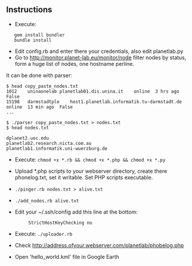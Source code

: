 ## Instructions

* Execute:

 ```
    gem install bundler
    bundle install
 ```

*  Edit config.rb and enter there your credentials, also edit planetlab.py 
*  Go to http://monitor.planet-lab.eu/monitor/node 
   filter nodes by status, form a huge list of nodes, one hostname perline.

It can be done with parser:

```
$ head copy_paste_nodes.txt 
1012	uninaonelab	planetlab01.dis.unina.it	online	3 hrs ago	False 
15198	darmstadtple	host1.planetlab.informatik.tu-darmstadt.de	online	13 min ago	False 
...

$ ./parser copy_paste_nodes.txt > nodes.txt
$ head nodes.txt 

dplanet2.uoc.edu 
planetlab2.research.nicta.com.au 
planetlab1.informatik.uni-wuerzburg.de 
```


* Execute:
  `chmod +x *.rb && chmod +x *.php && chmod +x *.py`
* Upload *.php scripts to your webserver directory, create there phonelog.txt, set it writable. Set PHP scripts executable.
* `./pinger.rb nodes.txt > alive.txt`
* `./add_nodes.rb alive.txt`
*  Edit your ~/.ssh/config add this line at the bottom:

		
			StrictHostKeyChecking no
			

* Execute: 
  `./uploader.rb`
* Check http://address.ofyour.webserver.com/planetlab/phobelog.php
* Open 'hello_world.kml' file in Google Earth
